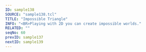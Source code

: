 ```yaml
---
ID: sample138
SOURCE: "sample138.tcl"
TITLE: "Impossible Triangle"
INFO: "<BR>Playing with 2D you can create impossible worlds."
RELATED: ""
seqNo: 60
prevID: sample137
nextID: sample139
---
```

